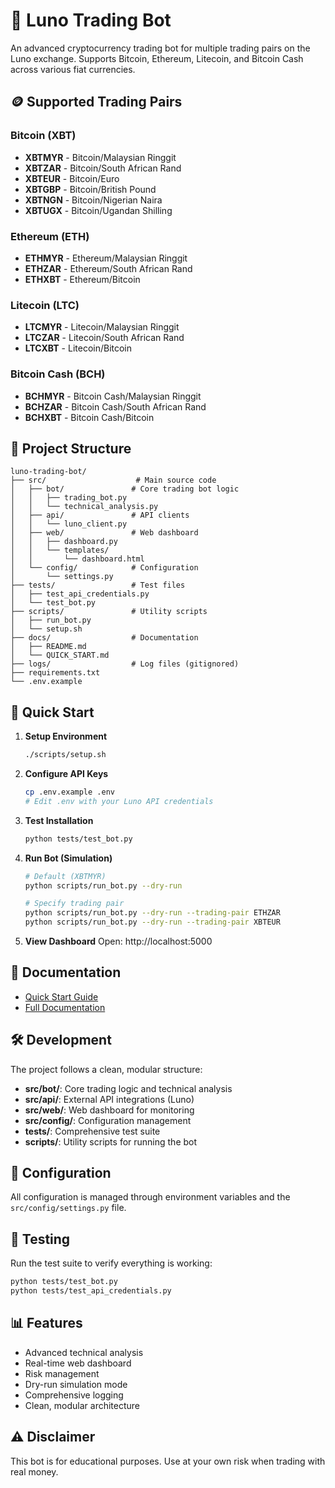 # 🚀 Luno Trading Bot

An advanced cryptocurrency trading bot for multiple trading pairs on the Luno exchange. Supports Bitcoin, Ethereum, Litecoin, and Bitcoin Cash across various fiat currencies.

## 🪙 Supported Trading Pairs

### Bitcoin (XBT)
- **XBTMYR** - Bitcoin/Malaysian Ringgit
- **XBTZAR** - Bitcoin/South African Rand
- **XBTEUR** - Bitcoin/Euro
- **XBTGBP** - Bitcoin/British Pound
- **XBTNGN** - Bitcoin/Nigerian Naira
- **XBTUGX** - Bitcoin/Ugandan Shilling

### Ethereum (ETH)
- **ETHMYR** - Ethereum/Malaysian Ringgit
- **ETHZAR** - Ethereum/South African Rand
- **ETHXBT** - Ethereum/Bitcoin

### Litecoin (LTC)
- **LTCMYR** - Litecoin/Malaysian Ringgit
- **LTCZAR** - Litecoin/South African Rand
- **LTCXBT** - Litecoin/Bitcoin

### Bitcoin Cash (BCH)
- **BCHMYR** - Bitcoin Cash/Malaysian Ringgit
- **BCHZAR** - Bitcoin Cash/South African Rand
- **BCHXBT** - Bitcoin Cash/Bitcoin

## 📁 Project Structure

```text
luno-trading-bot/
├── src/                    # Main source code
│   ├── bot/               # Core trading bot logic
│   │   ├── trading_bot.py
│   │   └── technical_analysis.py
│   ├── api/               # API clients
│   │   └── luno_client.py
│   ├── web/               # Web dashboard
│   │   ├── dashboard.py
│   │   └── templates/
│   │       └── dashboard.html
│   └── config/            # Configuration
│       └── settings.py
├── tests/                 # Test files
│   ├── test_api_credentials.py
│   └── test_bot.py
├── scripts/               # Utility scripts
│   ├── run_bot.py
│   └── setup.sh
├── docs/                  # Documentation
│   ├── README.md
│   └── QUICK_START.md
├── logs/                  # Log files (gitignored)
├── requirements.txt
└── .env.example
```

## 🚀 Quick Start

1. **Setup Environment**
   ```bash
   ./scripts/setup.sh
   ```

2. **Configure API Keys**
   ```bash
   cp .env.example .env
   # Edit .env with your Luno API credentials
   ```

3. **Test Installation**
   ```bash
   python tests/test_bot.py
   ```

4. **Run Bot (Simulation)**
   ```bash
   # Default (XBTMYR)
   python scripts/run_bot.py --dry-run

   # Specify trading pair
   python scripts/run_bot.py --dry-run --trading-pair ETHZAR
   python scripts/run_bot.py --dry-run --trading-pair XBTEUR
   ```

5. **View Dashboard**
   Open: http://localhost:5000

## 📖 Documentation

- [Quick Start Guide](docs/QUICK_START.md)
- [Full Documentation](docs/README.md)

## 🛠️ Development

The project follows a clean, modular structure:

- **src/bot/**: Core trading logic and technical analysis
- **src/api/**: External API integrations (Luno)
- **src/web/**: Web dashboard for monitoring
- **src/config/**: Configuration management
- **tests/**: Comprehensive test suite
- **scripts/**: Utility scripts for running the bot

## 🔧 Configuration

All configuration is managed through environment variables and the `src/config/settings.py` file.

## 🧪 Testing

Run the test suite to verify everything is working:

```bash
python tests/test_bot.py
python tests/test_api_credentials.py
```

## 📊 Features

- Advanced technical analysis
- Real-time web dashboard
- Risk management
- Dry-run simulation mode
- Comprehensive logging
- Clean, modular architecture

## ⚠️ Disclaimer

This bot is for educational purposes. Use at your own risk when trading with real money.
